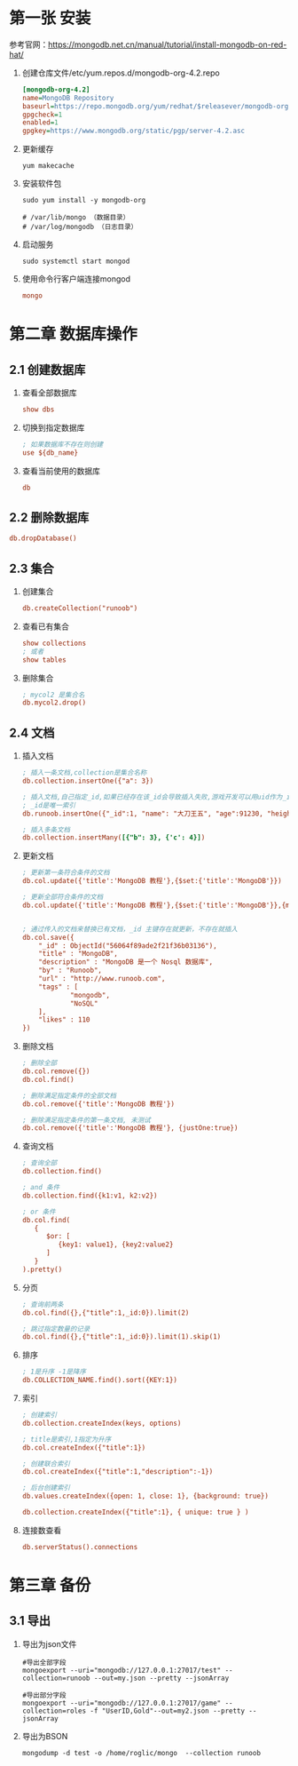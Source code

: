 # 第一张  安装

参考官网：https://mongodb.net.cn/manual/tutorial/install-mongodb-on-red-hat/



1. 创建仓库文件/etc/yum.repos.d/mongodb-org-4.2.repo

   ```ini
   [mongodb-org-4.2]
   name=MongoDB Repository
   baseurl=https://repo.mongodb.org/yum/redhat/$releasever/mongodb-org/4.2/x86_64/
   gpgcheck=1
   enabled=1
   gpgkey=https://www.mongodb.org/static/pgp/server-4.2.asc
   ```

2. 更新缓存

   ```shell
   yum makecache
   ```

3. 安装软件包

   ```shell
   sudo yum install -y mongodb-org
   
   # /var/lib/mongo （数据目录）
   # /var/log/mongodb （日志目录）
   ```

4. 启动服务

   ```shell
   sudo systemctl start mongod
   ```

5. 使用命令行客户端连接mongod

   ```ini
   mongo
   ```



# 第二章 数据库操作



## 2.1 创建数据库

1. 查看全部数据库

   ```ini
   show dbs
   ```

2. 切换到指定数据库

   ```ini
   ; 如果数据库不存在则创建
   use ${db_name}
   ```

3. 查看当前使用的数据库

   ```ini
   db
   ```



## 2.2 删除数据库

```ini
db.dropDatabase()
```





## 2.3 集合

1. 创建集合

   ```ini
   db.createCollection("runoob")
   ```

2. 查看已有集合

   ```ini
   show collections
   ; 或者
   show tables
   ```

3. 删除集合

   ```ini
   ; mycol2 是集合名
   db.mycol2.drop()
   ```



## 2.4 文档

1. 插入文档

   ```ini
   ; 插入一条文档,collection是集合名称
   db.collection.insertOne({"a": 3})
   
   ; 插入文档,自己指定_id,如果已经存在该_id会导致插入失败,游戏开发可以用uid作为_id
   ; _id是唯一索引
   db.runoob.insertOne({"_id":1, "name": "大刀王五", "age":91230, "height":178})
   
   ; 插入多条文档
   db.collection.insertMany([{"b": 3}, {'c': 4}])
   ```

2. 更新文档

   ```ini
   ; 更新第一条符合条件的文档
   db.col.update({'title':'MongoDB 教程'},{$set:{'title':'MongoDB'}})
   
   ; 更新全部符合条件的文档
   db.col.update({'title':'MongoDB 教程'},{$set:{'title':'MongoDB'}},{multi:true})
   
   
   ; 通过传入的文档来替换已有文档，_id 主键存在就更新，不存在就插入
   db.col.save({
       "_id" : ObjectId("56064f89ade2f21f36b03136"),
       "title" : "MongoDB",
       "description" : "MongoDB 是一个 Nosql 数据库",
       "by" : "Runoob",
       "url" : "http://www.runoob.com",
       "tags" : [
               "mongodb",
               "NoSQL"
       ],
       "likes" : 110
   })
   ```

3. 删除文档

   ```ini
   ; 删除全部
   db.col.remove({})
   db.col.find()
   
   ; 删除满足指定条件的全部文档
   db.col.remove({'title':'MongoDB 教程'})
   
   ; 删除满足指定条件的第一条文档, 未测试
   db.col.remove({'title':'MongoDB 教程'}, {justOne:true})
   ```

4. 查询文档

   ```ini
   ; 查询全部
   db.collection.find()
   
   ; and 条件
   db.collection.find({k1:v1, k2:v2})
   
   ; or 条件
   db.col.find(
      {
         $or: [
            {key1: value1}, {key2:value2}
         ]
      }
   ).pretty()
   ```

5. 分页

   ```ini
   ; 查询前两条
   db.col.find({},{"title":1,_id:0}).limit(2)
   
   ; 跳过指定数量的记录
   db.col.find({},{"title":1,_id:0}).limit(1).skip(1)
   ```

6. 排序

   ```ini
   ; 1是升序 -1是降序
   db.COLLECTION_NAME.find().sort({KEY:1})
   ```

7. 索引

   ```ini
   ; 创建索引
   db.collection.createIndex(keys, options)
   
   ; title是索引,1指定为升序
   db.col.createIndex({"title":1})
   
   ; 创建联合索引
   db.col.createIndex({"title":1,"description":-1})
   
   ; 后台创建索引
   db.values.createIndex({open: 1, close: 1}, {background: true})
   
   db.collection.createIndex({"title":1}, { unique: true } )
   ```

8. 连接数查看

   ```ini
   db.serverStatus().connections
   ```








# 第三章  备份



## 3.1 导出

1. 导出为json文件

   ```shell
   #导出全部字段
   mongoexport --uri="mongodb://127.0.0.1:27017/test" --collection=runoob --out=my.json --pretty --jsonArray 
   
   #导出部分字段
   mongoexport --uri="mongodb://127.0.0.1:27017/game" --collection=roles -f "UserID,Gold"--out=my2.json --pretty --jsonArray
   ```

2. 导出为BSON

   ```shell
   mongodump -d test -o /home/roglic/mongo  --collection runoob
   ```

   
